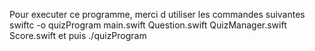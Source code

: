 Pour executer ce programme, merci d utiliser les commandes suivantes
swiftc -o quizProgram main.swift Question.swift QuizManager.swift Score.swift
et puis  ./quizProgram 
